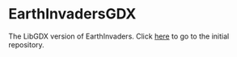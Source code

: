 # EarthInvadersGDX
The LibGDX version of EarthInvaders.
Click [here](https://github.com/MrGussio/EarthInvaders) to go to the initial repository.
